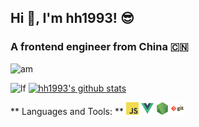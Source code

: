 ## Hi 👋, I'm hh1993! 😎
### A frontend engineer from China 🇨🇳

![am](https://count.getloli.com/get/@:hanhui)

![lf](https://media1.tenor.com/images/50c5f1847013012ee0f25f67fdddb8d9/tenor.gif?itemid=15799964)
[![hh1993's github stats](https://github-readme-stats.vercel.app/api?username=hh1993)](https://github.com/hh1993/github-readme-stats)


** Languages and Tools: **
<code><img height="20" src="https://raw.githubusercontent.com/github/explore/80688e429a7d4ef2fca1e82350fe8e3517d3494d/topics/javascript/javascript.png"></code>
<code><img height="20" src="https://raw.githubusercontent.com/github/explore/80688e429a7d4ef2fca1e82350fe8e3517d3494d/topics/vue/vue.png"></code>
<code><img height="20" src="https://raw.githubusercontent.com/github/explore/80688e429a7d4ef2fca1e82350fe8e3517d3494d/topics/nodejs/nodejs.png"></code>
<code><img height="20" src="https://raw.githubusercontent.com/github/explore/80688e429a7d4ef2fca1e82350fe8e3517d3494d/topics/git/git.png"></code>